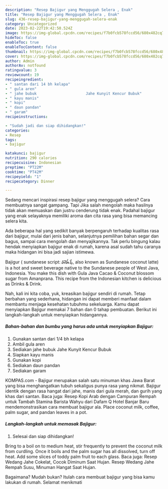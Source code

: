 ```yaml
---
description: "Resep Bajigur yang Menggugah Selera , Enak"
title: "Resep Bajigur yang Menggugah Selera , Enak"
slug: 436-resep-bajigur-yang-menggugah-selera-enak
category: Uncategorized
date: 2023-02-22T19:42:50.524Z
image: https://img-global.cpcdn.com/recipes/f7b0fcb578fccd56/680x482cq70/bajigur-foto-resep-utama.jpg
hideToc: false
enableToc: true
enableTocContent: false
thumbnail: https://img-global.cpcdn.com/recipes/f7b0fcb578fccd56/680x482cq70/bajigur-foto-resep-utama.jpg
cover: https://img-global.cpcdn.com/recipes/f7b0fcb578fccd56/680x482cq70/bajigur-foto-resep-utama.jpg
author: Admin
authorAv: notfound
ratingvalue: 3
reviewcount: 19
recipeingredient:
- " santan dari 14 bh kelapa"
- " gula aren"
- " jahe bubuk                      Jahe Kunyit Kencur Bubuk"
- " kayu manis"
- " kopi"
- " daun pandan"
- " garam"
recipeinstructions:

- "Sudah jadi dan siap dihidangkan!"
categories:
- Resep
tags:
- bajigur

katakunci: bajigur 
nutrition: 290 calories
recipecuisine: Indonesian
preptime: "PT22M"
cooktime: "PT42M"
recipeyield: "1"
recipecategory: Dinner

---
```



Sedang mencari inspirasi resep bajigur yang menggugah selera? Cara membuatnya sangat gampang. Tapi Jika salah mengolah maka hasilnya tidak akan memuaskan dan justru cenderung tidak enak. Padahal bajigur yang enak selayaknya memiliki aroma dan cita rasa yang bisa memancing selera kita.


Ada beberapa hal yang sedikit banyak berpengaruh terhadap kualitas rasa dari bajigur, mulai dari jenis bahan, selanjutnya pemilihan bahan segar dan bagus, sampai cara mengolah dan menyajikannya. Tak perlu bingung kalau hendak menyiapkan bajigur enak di rumah, karena asal sudah tahu caranya maka hidangan ini bisa jadi sajian istimewa.

Bajigur ( sundanese script: ᮘᮏᮤᮍᮥᮁ, also known as Sundanese coconut latte) is a hot and sweet beverage native to the Sundanese people of West Java, Indonesia. You make this dish with Gula Java Cacao &amp; Coconut blossom sugar from Amanprana. This recipe from the Indonesian kitchen is delicious as Drinks &amp; Drink.


Nah, kali ini kita coba, yuk, kreasikan bajigur sendiri di rumah. Tetap berbahan yang sederhana, hidangan ini dapat memberi manfaat dalam membantu menjaga kesehatan tubuhmu sekeluarga. Kamu dapat menyiapkan Bajigur memakai 7 bahan dan 0 tahap pembuatan. Berikut ini langkah-langkah untuk menyiapkan hidangannya.

<!--inarticleads1-->

##### Bahan-bahan dan bumbu yang harus ada untuk menyiapkan Bajigur:

1. Gunakan  santan dari 1/4 bh kelapa
1. Ambil  gula aren
1. Sediakan  jahe bubuk                      Jahe Kunyit Kencur Bubuk
1. Siapkan  kayu manis
1. Gunakan  kopi
1. Sediakan  daun pandan
1. Sediakan  garam


KOMPAS.com - Bajigur merupakan salah satu minuman khas Jawa Barat yang bisa menghangatkan tubuh sekaligus punya rasa yang nikmat. Bajigur identik dengan rasa hangat dari jahe, manis dari gula merah, dan gurih yang khas dari santan. Baca juga: Resep Kopi Arab dengan Campuran Rempah untuk Tambah Stamina Barista Wahyu dari Dafam Q Hotel Banjar Baru mendemonstrasikan cara membuat bajigur ala. Place coconut milk, coffee, palm sugar, and pandan leaves in a pot. 

<!--inarticleads2-->

##### Langkah-langkah untuk memasak Bajigur:


1. Selesai dan siap dihidangkan!

Bring to a boil on to medium heat, stir frequently to prevent the coconut milk from curdling. Once it boils and the palm sugar has all dissolved, turn off heat. Add some slices of toddy palm fruit to each glass. Baca juga: Resep Wedang Jahe Cokelat, Cocok Diminum Saat Hujan. Resep Wedang Jahe Rempah Susu, Minuman Hangat Saat Hujan. 

Bagaimana? Mudah bukan? Itulah cara membuat bajigur yang bisa kamu lakukan di rumah. Selamat menikmati
